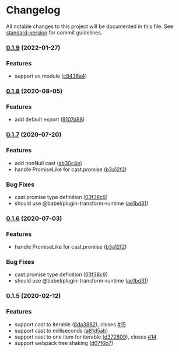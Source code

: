 # Changelog

All notable changes to this project will be documented in this file. See [standard-version](https://github.com/conventional-changelog/standard-version) for commit guidelines.

### [0.1.9](https://github.com/NateScarlet/cast-unknown/compare/v0.1.8...v0.1.9) (2022-01-27)


### Features

* support es module ([c8438a4](https://github.com/NateScarlet/cast-unknown/commit/c8438a4fca5bffa08e918933ff8540f982ad2e0f))

### [0.1.8](https://github.com/NateScarlet/cast-unknown/compare/v0.1.7...v0.1.8) (2020-08-05)


### Features

* add default export ([9107d88](https://github.com/NateScarlet/cast-unknown/commit/9107d88570a45f092187b17d1ec6b0511e28251a))

### [0.1.7](https://github.com/NateScarlet/cast-unknown/compare/v0.1.5...v0.1.7) (2020-07-20)


### Features

* add nonNull cast ([ab30c4e](https://github.com/NateScarlet/cast-unknown/commit/ab30c4ebae58959e1cf066bbc2df8a7b8af7bb88))
* handle PromiseLike for cast.promise ([b3a12f2](https://github.com/NateScarlet/cast-unknown/commit/b3a12f2488660c6f25b958817a1eb8b9e187c62f))


### Bug Fixes

* cast.promise type definition ([03f38c9](https://github.com/NateScarlet/cast-unknown/commit/03f38c93240239c0e297588a6155c35c3597a61a))
* should use @babel/plugin-transform-runtime ([ae1bd31](https://github.com/NateScarlet/cast-unknown/commit/ae1bd31e3eeb121dda76b064916f4d3cf81bfcff))

### [0.1.6](https://github.com/NateScarlet/cast-unknown/compare/v0.1.5...v0.1.6) (2020-07-03)


### Features

* handle PromiseLike for cast.promise ([b3a12f2](https://github.com/NateScarlet/cast-unknown/commit/b3a12f2488660c6f25b958817a1eb8b9e187c62f))


### Bug Fixes

* cast.promise type definition ([03f38c9](https://github.com/NateScarlet/cast-unknown/commit/03f38c93240239c0e297588a6155c35c3597a61a))
* should use @babel/plugin-transform-runtime ([ae1bd31](https://github.com/NateScarlet/cast-unknown/commit/ae1bd31e3eeb121dda76b064916f4d3cf81bfcff))

### 0.1.5 (2020-02-12)


### Features

* support cast to iterable ([8da3882](https://github.com/NateScarlet/cast-unknown/commit/8da3882)), closes [#15](https://github.com/NateScarlet/cast-unknown/issues/15)
* support cast to milliseconds ([a81d5ab](https://github.com/NateScarlet/cast-unknown/commit/a81d5ab))
* support cast to one item for iterable ([d372809](https://github.com/NateScarlet/cast-unknown/commit/d372809)), closes [#14](https://github.com/NateScarlet/cast-unknown/issues/14)
* support webpack tree shaking ([d07f6b7](https://github.com/NateScarlet/cast-unknown/commit/d07f6b7))
